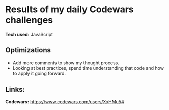 # Results of my daily Codewars challenges

**Tech used:** JavaScript

## Optimizations
- Add more comments to show my thought process.
- Looking at best practices, spend time understanding that code and how to apply it going forward.

## Links:
**Codewars:** https://www.codewars.com/users/XxHMu54

